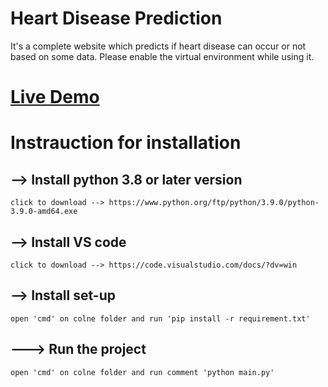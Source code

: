 # Heart Disease Prediction
It's a complete website which predicts if heart disease can occur or not based on some data. Please enable the virtual environment while using it.


# [Live Demo](https://sam509.pythonanywhere.com/)

# Instrauction for installation
## --> Install python 3.8 or later version
    click to download --> https://www.python.org/ftp/python/3.9.0/python-3.9.0-amd64.exe
    
## --> Install VS code
    click to download --> https://code.visualstudio.com/docs/?dv=win

## --> Install set-up
    open 'cmd' on colne folder and run 'pip install -r requirement.txt'
    
## ---> Run the project
    open 'cmd' on colne folder and run comment 'python main.py'
     
